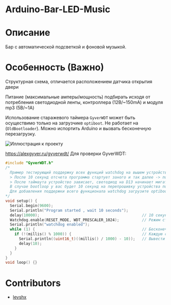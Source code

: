 # Arduino-Bar-LED-Music

<!-- # Badges -->

# Описание

Бар с автоматической подсветкой и фоновой музыкой.

# Особенность (Важно)

Структурная схема, отличается расположением датчика открытия двери

Питание (максимальные амперы/мощность) подбирать исходя от потребления светодиодной ленты, контроллера (12В/~150mA) и модуля mp3 (5В/~1А)

Использование старажевого таймера `GyverWDT` может быть осуществимо только на загрузчике `optiboot`.
Не работает на (`OldBootloader`). Можно испортить Arduino и вызвать бесконечную перезагрузку.

![Иллюстрация к проекту](https://sun9-80.userapi.com/impg/3vggisbSHnAF85Tl3Br_mDVv7E08xsAy3yab6g/K_JSEgGCaLw.jpg?size=1280x640&quality=96&sign=e3ab287664105f5c29f94ae00e45b31a&type=album)

https://alexgyver.ru/gyverwdt/
Для проверки GyverWDT:
``` c
#include "GyverWDT.h"
/*
  Пример тестирующий поддержку всех функций watchdog на вышем устройстве
  > После 10 секунд отсчета программа стартует заного и так далее -> поддерживаются все функции
  > После таймаута устройство зависает, светодиод на D13 начинает мигать -> (bootloop) не поддерживает перезагрузку
  В случае bootloop у вас будет 10 секунд на перепрошивку устройства после подачи питания
  Для добавления поддержки всего функционала watchdog загрузите optiboot или откажитесь от загрузчика
*/
void setup() {
  Serial.begin(9600);
  Serial.println("Program started , wait 10 seconds");
  delay(10000);                                             // 10 секунд на перепрошивку в случае bootloop
  Watchdog.enable(RESET_MODE, WDT_PRESCALER_1024);          // Режим сторжевого сброса , таймаут ~8с
  Serial.println("watchdog enabled");
  while (1) {                                               // Бесконечный цикл , эмуляция "зависания"
    if (!(millis() % 1000)) {                               // Каждую секунду
      Serial.println((uint16_t)((millis() / 1000) - 10));   // Вывести время после включения watchdog в секундах
      delay(10);
    }
  }
}
void loop() {}
```

# Contributors

- [levshx](https://github.com/levshx)

<!-- CREATED_BY_LEADYOU_README_GENERATOR -->
